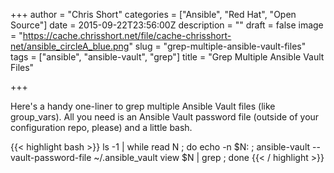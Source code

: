 +++
author = "Chris Short"
categories = ["Ansible", "Red Hat", "Open Source"]
date = 2015-09-22T23:56:00Z
description = ""
draft = false
image = "https://cache.chrisshort.net/file/cache-chrisshort-net/ansible_circleA_blue.png"
slug = "grep-multiple-ansible-vault-files"
tags = ["ansible", "ansible-vault", "grep"]
title = "Grep Multiple Ansible Vault Files"

+++

Here's a handy one-liner to grep multiple Ansible Vault files (like group_vars). All you need is an Ansible Vault password file (outside of your configuration repo, please) and a little bash.

{{< highlight bash >}}
ls -1 | while read N ; do echo -n $N: ; ansible-vault --vault-password-file ~/.ansible_vault view $N | grep <STRING> ; done
{{< / highlight >}}


